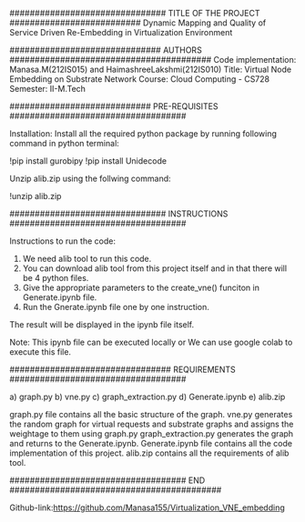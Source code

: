 ############################### TITLE OF THE PROJECT ##########################
Dynamic Mapping and Quality of Service Driven Re-Embedding in Virtualization Environment


############################## AUTHORS ########################################
Code implementation:  Manasa.M(212IS015) and HaimashreeLakshmi(212IS010)
Title: Virtual Node Embedding on Substrate Network
Course: Cloud Computing - CS728
Semester: II-M.Tech

############################ PRE-REQUISITES ###################################

Installation: 
Install all the required python package by running following command in python terminal:

!pip install gurobipy
!pip install Unidecode

Unzip alib.zip using the follwing command:

!unzip alib.zip

############################### INSTRUCTIONS ###################################

Instructions to run the code:
1. We need alib tool to run this code.
2. You can download alib tool from this project itself and in that there will be 4 python files.
3. Give the appropriate parameters to the create_vne() funciton in Generate.ipynb file.
4. Run the Gnerate.ipynb file one by one instruction.

The result will be displayed in the ipynb file itself.

Note:  This ipynb file can be executed locally or We can use google colab to execute this file.

################################ REQUIREMENTS ###################################


a) graph.py
b) vne.py
c) graph_extraction.py
d) Generate.ipynb
e) alib.zip

graph.py file contains all the basic structure of the graph.
vne.py generates the random graph for virtual requests and substrate graphs and assigns the weightage to them using graph.py
graph_extraction.py generates the graph and returns to the Generate.ipynb.
Generate.ipynb file contains all the code implementation of this project.
alib.zip contains all the requirements of alib tool.

################################### END ##########################################

Github-link:https://github.com/Manasa155/Virtualization_VNE_embedding
